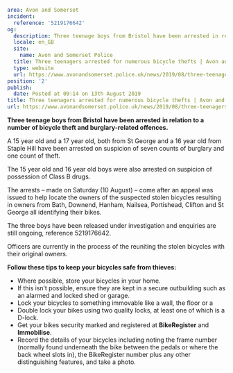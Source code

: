```yaml
area: Avon and Somerset
incident:
  reference: '5219176642'
og:
  description: Three teenage boys from Bristol have been arrested in relation to a number of bicycle theft and burglary-related offences.
  locale: en_GB
  site:
    name: Avon and Somerset Police
  title: Three teenagers arrested for numerous bicycle thefts | Avon and Somerset Police
  type: website
  url: https://www.avonandsomerset.police.uk/news/2019/08/three-teenagers-arrested-for-numerous-bicycle-thefts/
position: '2'
publish:
  date: Posted at 09:14 on 13th August 2019
title: Three teenagers arrested for numerous bicycle thefts | Avon and Somerset Police
url: https://www.avonandsomerset.police.uk/news/2019/08/three-teenagers-arrested-for-numerous-bicycle-thefts/
```

**Three teenage boys from Bristol have been arrested** **in relation to a number of bicycle theft and burglary-related offences.**

A 15 year old and a 17 year old, both from St George and a 16 year old from Staple Hill have been arrested on suspicion of seven counts of burglary and one count of theft.

The 15 year old and 16 year old boys were also arrested on suspicion of possession of Class B drugs.

The arrests – made on Saturday (10 August) – come after an appeal was issued to help locate the owners of the suspected stolen bicycles resulting in owners from Bath, Downend, Hanham, Nailsea, Portishead, Clifton and St George all identifying their bikes.

The three boys have been released under investigation and enquiries are still ongoing, reference 5219176642.

Officers are currently in the process of the reuniting the stolen bicycles with their original owners.

**Follow these tips to keep your bicycles safe from thieves:**

 * Where possible, store your bicycles in your home.
 * If this isn’t possible, ensure they are kept in a secure outbuilding such as an alarmed and locked shed or garage.
 * Lock your bicycles to something immovable like a wall, the floor or a
 * Double lock your bikes using two quality locks, at least one of which is a D-lock.
 * Get your bikes security marked and registered at **BikeRegister** and **Immobilise**.
 * Record the details of your bicycles including noting the frame number (normally found underneath the bike between the pedals or where the back wheel slots in), the BikeRegister number plus any other distinguishing features, and take a photo.
